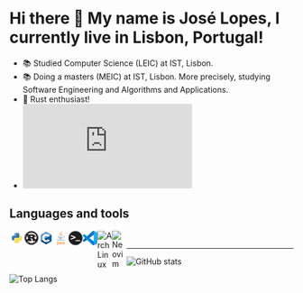 # Hi there 👋 **My name is José Lopes, I currently live in Lisbon, Portugal!**

- 📚 Studied Computer Science (LEIC) at IST, Lisbon.
- 📚 Doing a masters (MEIC) at IST, Lisbon. More precisely, studying Software Engineering and Algorithms and Applications.
- 🦀 Rust enthusiast!
- ![Compilation of my projects at IST](https://github.com/joserlopes/joserlopes/blob/main/ist.md)

## Languages and tools

<img align="left" alt="Python" width="26px" src="https://raw.githubusercontent.com/github/explore/80688e429a7d4ef2fca1e82350fe8e3517d3494d/topics/python/python.png" />
<img align="left" alt="Rust" width="26px" src="https://raw.githubusercontent.com/github/explore/80688e429a7d4ef2fca1e82350fe8e3517d3494d/topics/rust/rust.png" />
<img align="left" alt="C" width="26px" src="https://raw.githubusercontent.com/github/explore/f3e22f0dca2be955676bc70d6214b95b13354ee8/topics/c/c.png" />
<img align="left" alt="Java" width="26px" src="https://raw.githubusercontent.com/github/explore/5b3600551e122a3277c2c5368af2ad5725ffa9a1/topics/java/java.png" />
<img align="left" alt="Terminal" width="26px" src="https://raw.githubusercontent.com/github/explore/80688e429a7d4ef2fca1e82350fe8e3517d3494d/topics/terminal/terminal.png" />
<img align="left" alt="Visual Studio Code" width="26px" src="https://raw.githubusercontent.com/github/explore/80688e429a7d4ef2fca1e82350fe8e3517d3494d/topics/visual-studio-code/visual-studio-code.png" />
<img align="left" alt="Arch Linux" width="26px" src="https://avatars.githubusercontent.com/u/4673648?s=200&v=4" />
<img align="left" alt="Neovim" width="26px" src="https://avatars.githubusercontent.com/u/6471485?s=200&v=4" />

<br>

---

![GitHub stats](https://github-readme-stats.vercel.app/api?username=joserlopes&theme=gruvbox)

![Top Langs](https://github-readme-stats.vercel.app/api/top-langs/?username=joserlopes&theme=gruvbox&hide=prolog,Jupyter%20Notebook)

